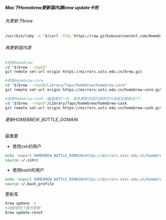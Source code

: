 ##### Mac下Homebrew更新国内源brew update卡死

###### 先更新下brew

```bash
/usr/bin/ruby -e "$(curl -fsSL https://raw.githubusercontent.com/Homebrew/install/master/install)"
```

###### 再更新国内源

```bash
#更新Homebrew
cd "$(brew --repo)"
git remote set-url origin https://mirrors.ustc.edu.cn/brew.git

#更新Homebrew-core
cd "$(brew --repo)/Library/Taps/homebrew/homebrew-core"
git remote set-url origin https://mirrors.ustc.edu.cn/homebrew-core.git

#更新Homebrew-cask（最重要的一步，很多更新完国内源依然卡就是没更新这个）
cd "$(brew --repo)"/Library/Taps/homebrew/homebrew-cask
git remote set-url origin https://mirrors.ustc.edu.cn/homebrew-cask.git
```

###### 更新HOMEBREW_BOTTLE_DOMAIN

最重要

- 使用zsh的用户

```bash
echo 'export HOMEBREW_BOTTLE_DOMAIN=https://mirrors.ustc.edu.cn/homebrew-bottles/' >> ~/.zshrc
source ~/.zshrc
```

- 使用bash的用户

```bash
echo 'export HOMEBREW_BOTTLE_DOMAIN=https://mirrors.ustc.edu.cn/homebrew-bottles/' >> ~/.bash_profile
source ~/.bash_profile
```

更新库

```bash
brew update -v
#或都使用下面的更新
brew update-reset 
```

